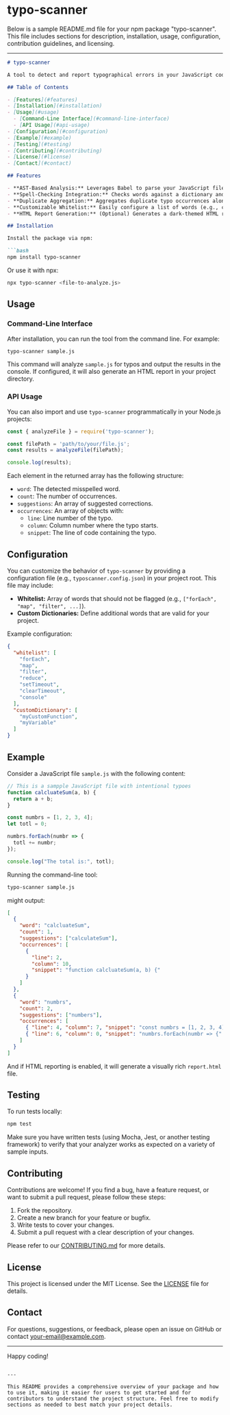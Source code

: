 # typo-scanner
Below is a sample README.md file for your npm package "typo-scanner". This file includes sections for description, installation, usage, configuration, contribution guidelines, and licensing.

---

```markdown
# typo-scanner

A tool to detect and report typographical errors in your JavaScript code. It uses AST parsing along with spell-checking to identify potential typos in variable names, function names, comments, and more.

## Table of Contents

- [Features](#features)
- [Installation](#installation)
- [Usage](#usage)
  - [Command-Line Interface](#command-line-interface)
  - [API Usage](#api-usage)
- [Configuration](#configuration)
- [Example](#example)
- [Testing](#testing)
- [Contributing](#contributing)
- [License](#license)
- [Contact](#contact)

## Features

- **AST-Based Analysis:** Leverages Babel to parse your JavaScript files and extract identifiers.
- **Spell-Checking Integration:** Checks words against a dictionary and suggests corrections.
- **Duplicate Aggregation:** Aggregates duplicate typo occurrences along with occurrence counts.
- **Customizable Whitelist:** Easily configure a list of words (e.g., common JavaScript methods) to ignore.
- **HTML Report Generation:** (Optional) Generates a dark-themed HTML report with inline code highlights and tooltips.

## Installation

Install the package via npm:

```bash
npm install typo-scanner
```

Or use it with npx:

```bash
npx typo-scanner <file-to-analyze.js>
```

## Usage

### Command-Line Interface

After installation, you can run the tool from the command line. For example:

```bash
typo-scanner sample.js
```

This command will analyze `sample.js` for typos and output the results in the console. If configured, it will also generate an HTML report in your project directory.

### API Usage

You can also import and use `typo-scanner` programmatically in your Node.js projects:

```js
const { analyzeFile } = require('typo-scanner');

const filePath = 'path/to/your/file.js';
const results = analyzeFile(filePath);

console.log(results);
```

Each element in the returned array has the following structure:

- `word`: The detected misspelled word.
- `count`: The number of occurrences.
- `suggestions`: An array of suggested corrections.
- `occurrences`: An array of objects with:
  - `line`: Line number of the typo.
  - `column`: Column number where the typo starts.
  - `snippet`: The line of code containing the typo.

## Configuration

You can customize the behavior of `typo-scanner` by providing a configuration file (e.g., `typoscanner.config.json`) in your project root. This file may include:

- **Whitelist:** Array of words that should not be flagged (e.g., `["forEach", "map", "filter", ...]`).
- **Custom Dictionaries:** Define additional words that are valid for your project.

Example configuration:

```json
{
  "whitelist": [
    "forEach",
    "map",
    "filter",
    "reduce",
    "setTimeout",
    "clearTimeout",
    "console"
  ],
  "customDictionary": [
    "myCustomFunction",
    "myVariable"
  ]
}
```

## Example

Consider a JavaScript file `sample.js` with the following content:

```js
// This is a sampple JavaScript file with intentional typoes
function calcluateSum(a, b) {
  return a + b;
}

const numbrs = [1, 2, 3, 4];
let totl = 0;

numbrs.forEach(numbr => {
  totl += numbr;
});

console.log("The total is:", totl);
```

Running the command-line tool:

```bash
typo-scanner sample.js
```

might output:

```json
[
  {
    "word": "calcluateSum",
    "count": 1,
    "suggestions": ["calculateSum"],
    "occurrences": [
      {
        "line": 2,
        "column": 10,
        "snippet": "function calcluateSum(a, b) {"
      }
    ]
  },
  {
    "word": "numbrs",
    "count": 2,
    "suggestions": ["numbers"],
    "occurrences": [
      { "line": 4, "column": 7, "snippet": "const numbrs = [1, 2, 3, 4];" },
      { "line": 6, "column": 0, "snippet": "numbrs.forEach(numbr => {" }
    ]
  }
]
```

And if HTML reporting is enabled, it will generate a visually rich `report.html` file.

## Testing

To run tests locally:

```bash
npm test
```

Make sure you have written tests (using Mocha, Jest, or another testing framework) to verify that your analyzer works as expected on a variety of sample inputs.

## Contributing

Contributions are welcome! If you find a bug, have a feature request, or want to submit a pull request, please follow these steps:

1. Fork the repository.
2. Create a new branch for your feature or bugfix.
3. Write tests to cover your changes.
4. Submit a pull request with a clear description of your changes.

Please refer to our [CONTRIBUTING.md](CONTRIBUTING.md) for more details.

## License

This project is licensed under the MIT License. See the [LICENSE](LICENSE) file for details.

## Contact

For questions, suggestions, or feedback, please open an issue on GitHub or contact [your-email@example.com](mailto:your-email@example.com).

---

Happy coding!
```

---

This README provides a comprehensive overview of your package and how to use it, making it easier for users to get started and for contributors to understand the project structure. Feel free to modify sections as needed to best match your project details.